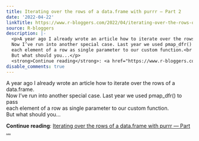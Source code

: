```yaml
---
title: Iterating over the rows of a data.frame with purrr — Part 2
date: '2022-04-22'
linkTitle: https://www.r-bloggers.com/2022/04/iterating-over-the-rows-of-a-data-frame-with-purrr-part-2/
source: R-bloggers
description: |-
  <p>A year ago I already wrote an article how to iterate over the rows of a data.frame.<br />
  Now I’ve run into another special case. Last year we used pmap_dfr() to pass<br />
  each element of a row as single parameter to our custom function.<br />
  But what should you...</p>
  <strong>Continue reading</strong>: <a href="https://www.r-bloggers.com/2022/04/iterating-over-the-rows-of-a-data-frame-with-purrr-part-2/">Iterating over the rows of a data.frame with purrr — Part ...
disable_comments: true
---
```

<p>A year ago I already wrote an article how to iterate over the rows of a data.frame.<br />
Now I’ve run into another special case. Last year we used pmap_dfr() to pass<br />
each element of a row as single parameter to our custom function.<br />
But what should you...</p>
<strong>Continue reading</strong>: <a href="https://www.r-bloggers.com/2022/04/iterating-over-the-rows-of-a-data-frame-with-purrr-part-2/">Iterating over the rows of a data.frame with purrr — Part ...